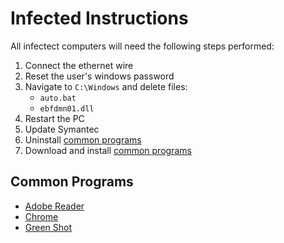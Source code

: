 # Infected Instructions

All infectect computers will need the following steps performed:
1. Connect the ethernet wire
2. Reset the user's windows password
3. Navigate to `C:\Windows` and delete files:
   - `auto.bat`
   - `ebfdmn01.dll`
4. Restart the PC
5. Update Symantec
6. Uninstall [common programs](#common-programs)
7. Download and install [common programs](#common-programs)

## Common Programs
- [Adobe Reader](https://get.adobe.com/reader/)
- [Chrome](https://www.google.com/intl/en_ca/chrome/)
- [Green Shot](https://github.com/greenshot/greenshot/releases/download/Greenshot-RELEASE-1.2.10.6/Greenshot-INSTALLER-1.2.10.6-RELEASE.exe)
